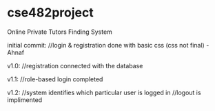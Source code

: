 # cse482project
Online Private Tutors Finding System 

initial commit:
	//login & registration done with basic css (css not final) - Ahnaf 
	
v1.0: 
	//registration connected with the database

v1.1: 
	//role-based login completed

v1.2:
	//system identifies which particular user is logged in
	//logout is implimented 
